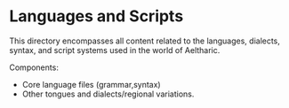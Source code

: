 # Languages and Scripts

This directory encompasses all content related to the languages, dialects, syntax, and script systems used in the world of Aeltharic.

Components:
- Core language files (grammar,syntax)
- Other tongues and dialects/regional variations.
